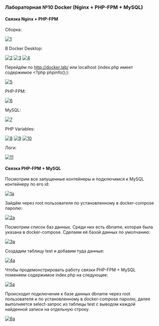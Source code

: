 ### Лабораторная №10 Docker (Nginx + PHP-FPM + MySQL)

#### Связка Nginx + PHP-FPM

Сборка:

<a href="https://ibb.co/r5Zfw4p"><img src="https://i.ibb.co/frCGx4N/1.png" alt="1" border="0"></a>

В Docker Desktop:

<a href="https://ibb.co/JHq8xxv"><img src="https://i.ibb.co/89bGzzr/2.png" alt="2" border="0"></a>
<a href="https://ibb.co/d28MZ2F"><img src="https://i.ibb.co/NjcCRj5/3.png" alt="3" border="0"></a>
<a href="https://ibb.co/R77fKLG"><img src="https://i.ibb.co/HXX6ymL/4.png" alt="4" border="0"></a>

Перейдём по http://docker.lab/ или localhost (index.php имеет содержимое <?php phpinfo();):

<a href="https://ibb.co/1M6xZ1K"><img src="https://i.ibb.co/5kFVTmv/5.png" alt="5" border="0"></a>

PHP-FPM:

<a href="https://ibb.co/4FBdPxS"><img src="https://i.ibb.co/XWm8ST5/6.png" alt="6" border="0"></a>

MySQL:

<a href="https://ibb.co/nfcKQ2T"><img src="https://i.ibb.co/4MT04yc/7.png" alt="7" border="0"></a>

PHP Variables:

<a href="https://ibb.co/3BF7NtL"><img src="https://i.ibb.co/dGpr2nz/8.png" alt="8" border="0"></a>
<a href="https://ibb.co/ypsq7Gg"><img src="https://i.ibb.co/T1htdpP/9.png" alt="9" border="0"></a>
<a href="https://ibb.co/HT2zhjb"><img src="https://i.ibb.co/GQJ2Hq8/10.png" alt="10" border="0"></a>

Логи:

<a href="https://ibb.co/M8G37fD"><img src="https://i.ibb.co/5YnfLkW/11.png" alt="11" border="0"></a>

#### Связка PHP-FPM + MySQL

Посмотрим все запущенные контейнеры и подключимся к MySQL контейнеру по его id:

<a href="https://ibb.co/XJgztmK"><img src="https://i.ibb.co/88pj9Ff/1a.png" alt="1a" border="0"></a>

Зайдём через root пользователя по установленному в docker-compose паролю:

<a href="https://imgbb.com/"><img src="https://i.ibb.co/n3bNCLV/2a.png" alt="2a" border="0"></a>

Посмотрим список баз данных. Среди них есть dbname, которая была указана в docker-compose. Сделаем её базой данных по умолчанию:

<a href="https://imgbb.com/"><img src="https://i.ibb.co/tmCVPpQ/3a.png" alt="3a" border="0"></a>

Создадим таблицу test и добавим туда данные:

<a href="https://imgbb.com/"><img src="https://i.ibb.co/sCBbc1c/4a.png" alt="4a" border="0"></a>

Чтобы продемонстрировать работу связки PHP-FPM + MySQL поменяем содержимое index.php на следующее:

<a href="https://imgbb.com/"><img src="https://i.ibb.co/4Fq0jwv/5a.png" alt="5a" border="0"></a>

Происходит подключение к базе данных dbname через root пользователя и по установленному в docker-compose паролю, далее выполняется select-запрос из таблицы test с выводом каждой найденной записи на отдельную строку.

<a href="https://imgbb.com/"><img src="https://i.ibb.co/nPbWPws/6a.png" alt="6a" border="0"></a>